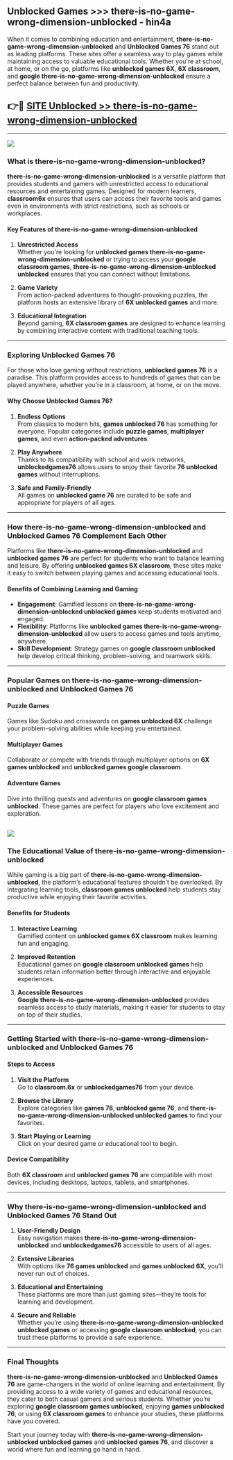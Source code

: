 ## Unblocked Games >>> there-is-no-game-wrong-dimension-unblocked - hin4a 

When it comes to combining education and entertainment, **there-is-no-game-wrong-dimension-unblocked** and **Unblocked Games 76** stand out as leading platforms. These sites offer a seamless way to play games while maintaining access to valuable educational tools. Whether you're at school, at home, or on the go, platforms like **unblocked games 6X**, **6X classroom**, and **google there-is-no-game-wrong-dimension-unblocked** ensure a perfect balance between fun and productivity.
## 👉🔴 [SITE Unblocked >> there-is-no-game-wrong-dimension-unblocked](http://unblockedgames.edu.pl?title=there-is-no-game-wrong-dimension-unblocked&ref=24J)
---
<a href="http://unblockedgames.edu.pl?title=there-is-no-game-wrong-dimension-unblocked&ref=24J/"><img src="https://github.com/user-attachments/assets/438f12ca-57a4-47a3-8ead-c64da593a1e5"/></a>
### What is there-is-no-game-wrong-dimension-unblocked?  

**there-is-no-game-wrong-dimension-unblocked** is a versatile platform that provides students and gamers with unrestricted access to educational resources and entertaining games. Designed for modern learners, **classroom6x** ensures that users can access their favorite tools and games even in environments with strict restrictions, such as schools or workplaces.  

#### Key Features of there-is-no-game-wrong-dimension-unblocked  

1. **Unrestricted Access**  
   Whether you're looking for **unblocked games there-is-no-game-wrong-dimension-unblocked** or trying to access your **google classroom games**, **there-is-no-game-wrong-dimension-unblocked unblocked** ensures that you can connect without limitations.  

2. **Game Variety**  
   From action-packed adventures to thought-provoking puzzles, the platform hosts an extensive library of **6X unblocked games** and more.  

3. **Educational Integration**  
   Beyond gaming, **6X classroom games** are designed to enhance learning by combining interactive content with traditional teaching tools.  



---

### Exploring Unblocked Games 76  

For those who love gaming without restrictions, **unblocked games 76** is a paradise. This platform provides access to hundreds of games that can be played anywhere, whether you're in a classroom, at home, or on the move.  

#### Why Choose Unblocked Games 76?  

1. **Endless Options**  
   From classics to modern hits, **games unblocked 76** has something for everyone. Popular categories include **puzzle games**, **multiplayer games**, and even **action-packed adventures**.  

2. **Play Anywhere**  
   Thanks to its compatibility with school and work networks, **unblockedgames76** allows users to enjoy their favorite **76 unblocked games** without interruptions.  

3. **Safe and Family-Friendly**  
   All games on **unblocked game 76** are curated to be safe and appropriate for players of all ages.  

---

### How there-is-no-game-wrong-dimension-unblocked and Unblocked Games 76 Complement Each Other  

Platforms like **there-is-no-game-wrong-dimension-unblocked** and **unblocked games 76** are perfect for students who want to balance learning and leisure. By offering **unblocked games 6X classroom**, these sites make it easy to switch between playing games and accessing educational tools.  

#### Benefits of Combining Learning and Gaming  

- **Engagement**: Gamified lessons on **there-is-no-game-wrong-dimension-unblocked unblocked games** keep students motivated and engaged.  
- **Flexibility**: Platforms like **unblocked games there-is-no-game-wrong-dimension-unblocked** allow users to access games and tools anytime, anywhere.  
- **Skill Development**: Strategy games on **google classroom unblocked** help develop critical thinking, problem-solving, and teamwork skills.  

---

### Popular Games on there-is-no-game-wrong-dimension-unblocked and Unblocked Games 76  

#### Puzzle Games  

Games like Sudoku and crosswords on **games unblocked 6X** challenge your problem-solving abilities while keeping you entertained.  

#### Multiplayer Games  

Collaborate or compete with friends through multiplayer options on **6X games unblocked** and **unblocked games google classroom**.  

#### Adventure Games  

Dive into thrilling quests and adventures on **google classroom games unblocked**. These games are perfect for players who love excitement and exploration.  

<a href="http://download.freeplayer.one?title=there-is-no-game-wrong-dimension-unblocked&ref=23D/"><img src="https://github.com/user-attachments/assets/fe0c3e91-c8e1-489c-acf0-e2f614c12fb8"/></a>
---

### The Educational Value of there-is-no-game-wrong-dimension-unblocked  

While gaming is a big part of **there-is-no-game-wrong-dimension-unblocked**, the platform’s educational features shouldn’t be overlooked. By integrating learning tools, **classroom games unblocked** help students stay productive while enjoying their favorite activities.  

#### Benefits for Students  

1. **Interactive Learning**  
   Gamified content on **unblocked games 6X classroom** makes learning fun and engaging.  

2. **Improved Retention**  
   Educational games on **google classroom unblocked games** help students retain information better through interactive and enjoyable experiences.  

3. **Accessible Resources**  
   **Google there-is-no-game-wrong-dimension-unblocked** provides seamless access to study materials, making it easier for students to stay on top of their studies.  

---

### Getting Started with there-is-no-game-wrong-dimension-unblocked and Unblocked Games 76  

#### Steps to Access  

1. **Visit the Platform**  
   Go to **classroom.6x** or **unblockedgames76** from your device.  

2. **Browse the Library**  
   Explore categories like **games 76**, **unblocked game 76**, and **there-is-no-game-wrong-dimension-unblocked unblocked games** to find your favorites.  

3. **Start Playing or Learning**  
   Click on your desired game or educational tool to begin.  

#### Device Compatibility  

Both **6X classroom** and **unblocked games 76** are compatible with most devices, including desktops, laptops, tablets, and smartphones.  

---

### Why there-is-no-game-wrong-dimension-unblocked and Unblocked Games 76 Stand Out  

1. **User-Friendly Design**  
   Easy navigation makes **there-is-no-game-wrong-dimension-unblocked** and **unblockedgames76** accessible to users of all ages.  

2. **Extensive Libraries**  
   With options like **76 games unblocked** and **games unblocked 6X**, you’ll never run out of choices.  

3. **Educational and Entertaining**  
   These platforms are more than just gaming sites—they’re tools for learning and development.  

4. **Secure and Reliable**  
   Whether you’re using **there-is-no-game-wrong-dimension-unblocked unblocked games** or accessing **google classroom unblocked**, you can trust these platforms to provide a safe experience.  

---

### Final Thoughts  

**there-is-no-game-wrong-dimension-unblocked** and **Unblocked Games 76** are game-changers in the world of online learning and entertainment. By providing access to a wide variety of games and educational resources, they cater to both casual gamers and serious students. Whether you’re exploring **google classroom games unblocked**, enjoying **games unblocked 76**, or using **6X classroom games** to enhance your studies, these platforms have you covered.  

Start your journey today with **there-is-no-game-wrong-dimension-unblocked unblocked games** and **unblocked games 76**, and discover a world where fun and learning go hand in hand.  